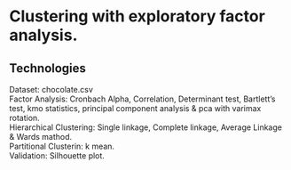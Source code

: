 
# Clustering with exploratory factor analysis.

## Technologies
Dataset: chocolate.csv<br>
Factor Analysis: Cronbach Alpha, Correlation, Determinant test, Bartlett’s test, kmo statistics, principal component analysis & pca with varimax rotation.<br>
Hierarchical Clustering: Single linkage, Complete linkage, Average Linkage & Wards mathod.<br>
Partitional Clusterin: k mean.<br>
Validation: Silhouette plot.<br>
